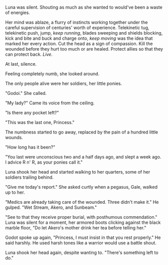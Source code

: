 Luna was silent. Shouting as much as she wanted to would've been a waste of energies.

Her mind was ablaze, a flurry of instincts working together under the careful supervision of centuries' worth of experience. Telekinetic tug, telekinetic push, jump, *keep running*, blades sweeping and shields blocking, kick and bite and buck and charge onto, *keep moving* was the idea that marked her every action. Cut the head as a sign of compassion. Kill the wounded before they hurt too much or are healed. Protect allies so that they can protect back. *Live*.

At last, silence.

Feeling completely numb, she looked around.

The only people alive were her soldiers, her little ponies.

 "Godoi." She called.

 "My lady?" Came its voice from the ceiling.

 "Is there any pocket left?"

 "This was the last one, Princess."

The numbness started to go away, replaced by the pain of a hundred little wounds.

 "How long has it been?"

 "You last were unconscious two and a half days ago, and slept a week ago. I advice R n' R, as your ponies call it."

Luna shook her head and started walking to her quarters, some of her soldiers trailing behind.

 "Give me today's report." She asked curtly when a pegasus, Gale, walked up to her.

 "Medics are already taking care of the wounded. Three didn't make it." He gulped. "Wet Stream, Akero, and Sunbeam."

 "See to that they receive proper burial, with posthumous commendation." Luna was silent for a moment, her armored boots clicking against the black marble floor, "Do let Akero's mother drink her tea before telling her."

Godot spoke up again, "Princess, I must insist in that you rest properly." He said harshly. He used harsh tones like a warrior would use a battle shout.

Luna shook her head again, despite wanting to. "There's something left to do."